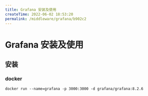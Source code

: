 ```yaml
---
title: Grafana 安装及使用
createTime: 2022-06-02 18:53:20
permalink: /middleware/grafana/b902c2
---
```


# Grafana 安装及使用

## 安装

### docker

```shell
docker run --name=grafana -p 3000:3000 -d grafana/grafana:8.2.6
```
